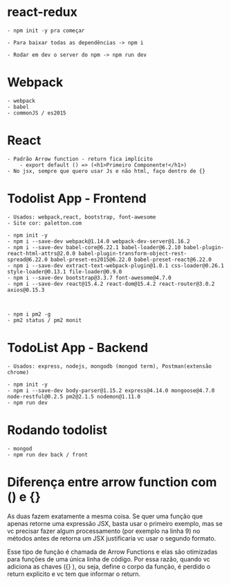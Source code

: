 # react-redux


	- npm init -y pra começar

	- Para baixar todas as dependências -> npm i

	- Rodar em dev o server do npm -> npm run dev




# Webpack

	- webpack
	- babel
	- commonJS / es2015

# React

	- Padrão Arrow function - return fica implícito
		- export default () => (<h1>Primeiro Componente!</h1>)
	- No jsx, sempre que quero usar Js e não html, faço dentro de {}


# Todolist App - Frontend
	- Usados: webpack,react, bootstrap, font-awesome
	- Site cor: paletton.com
	
	- npm init -y
	- npm i --save-dev webpack@1.14.0 webpack-dev-server@1.16.2
	- npm i --save-dev babel-core@6.22.1 babel-loader@6.2.10 babel-plugin-react-html-attrs@2.0.0 babel-plugin-transform-object-rest-spread@6.22.0 babel-preset-es2015@6.22.0 babel-preset-react@6.22.0
	- npm i --save-dev extract-text-webpack-plugin@1.0.1 css-loader@0.26.1 style-loader@0.13.1 file-loader@0.9.0
	- npm i --save-dev bootstrap@3.3.7 font-awesome@4.7.0
	- npm i --save-dev react@15.4.2 react-dom@15.4.2 react-router@3.0.2 axios@0.15.3



	- npm i pm2 -g
	- pm2 status / pm2 monit


# TodoList App - Backend
	- Usados: express, nodejs, mongodb (mongod term), Postman(extensão chrome)
	
	- npm init -y
	- npm i --save-dev body-parser@1.15.2 express@4.14.0 mongoose@4.7.0 node-restful@0.2.5 pm2@2.1.5 nodemon@1.11.0
	- npm run dev


# Rodando todolist
	- mongod
	- npm run dev back / front



# Diferença entre arrow function com () e {}

As duas fazem exatamente a mesma coisa. Se quer uma função que apenas retorne uma expressão JSX, basta usar o primeiro exemplo, mas se vc precisar fazer algum processamento (por exemplo na linha 9) no métodos antes de retorna um JSX justificaria vc usar o segundo formato.

Esse tipo de função é chamada de Arrow Functions e elas são otimizadas para funções de uma única linha de código. Por essa razão, quando vc adiciona as chaves ({} ), ou seja, define o corpo da função, é perdido o return explicito e vc tem que informar o return.